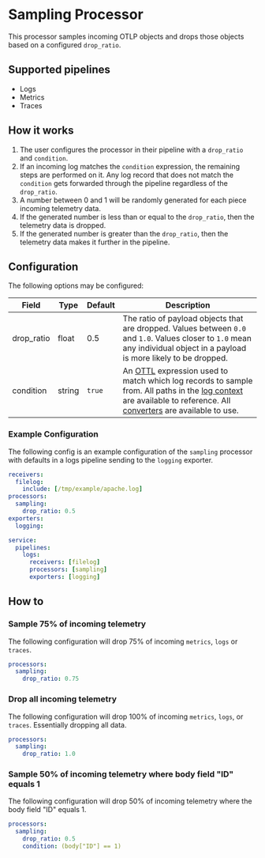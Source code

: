# Sampling Processor

This processor samples incoming OTLP objects and drops those objects based on a configured `drop_ratio`.

## Supported pipelines

- Logs
- Metrics
- Traces

## How it works

1. The user configures the processor in their pipeline with a `drop_ratio` and `condition`.
2. If an incoming log matches the `condition` expression, the remaining steps are performed on it. Any log record that does not match the `condition` gets forwarded through the pipeline regardless of the `drop_ratio`.
3. A number between 0 and 1 will be randomly generated for each piece incoming telemetry data.
4. If the generated number is less than or equal to the `drop_ratio`, then the telemetry data is dropped.
5. If the generated number is greater than the `drop_ratio`, then the telemetry data makes it further in the pipeline.

## Configuration

The following options may be configured:

| Field      | Type   | Default | Description                                                                                                                                                                 |
| --         | --     | --      | --                                                                                                                                                                          |
| drop_ratio | float  | 0.5     | The ratio of payload objects that are dropped. Values between `0.0` and `1.0`. Values closer to `1.0` mean any individual object in a payload is more likely to be dropped. |
| condition  | string | `true`  | An [OTTL] expression used to match which log records to sample from. All paths in the [log context] are available to reference. All [converters] are available to use.      |

[OTTL]: https://github.com/open-telemetry/opentelemetry-collector-contrib/tree/v0.109.0/pkg/ottl#readme
[converters]: https://github.com/open-telemetry/opentelemetry-collector-contrib/blob/v0.109.0/pkg/ottl/ottlfuncs/README.md#converters
[log context]: https://github.com/open-telemetry/opentelemetry-collector-contrib/blob/v0.109.0/pkg/ottl/contexts/ottllog/README.md

### Example Configuration

The following config is an example configuration of the `sampling` processor with defaults in a logs pipeline sending to the `logging` exporter.

```yaml
receivers:
  filelog:
    include: [/tmp/example/apache.log]
processors:
  sampling:
    drop_ratio: 0.5
exporters:
  logging:

service:
  pipelines:
    logs:
      receivers: [filelog]
      processors: [sampling]
      exporters: [logging]
```

## How to

### Sample 75% of incoming telemetry

The following configuration will drop 75% of incoming `metrics`, `logs` or `traces`.

```yaml
processors:
  sampling:
    drop_ratio: 0.75
```

### Drop all incoming telemetry

The following configuration will drop 100% of incoming `metrics`, `logs`, or `traces`. Essentially dropping all data.

```yaml
processors:
  sampling:
    drop_ratio: 1.0
```

### Sample 50% of incoming telemetry where body field "ID" equals 1

The following configuration will drop 50% of incoming telemetry where the body field "ID" equals 1.

```yaml
processors:
  sampling:
    drop_ratio: 0.5
    condition: (body["ID"] == 1)
```
